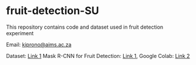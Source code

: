 # fruit-detection-SU
This repository contains code and dataset used in fruit detection experiment

Email: kiprono@aims.ac.za

Dataset: [Link 1](https://drive.google.com/drive/folders/1qzpozkWpOH9VZ0VbQTt0EcDdZ2hoOpVR?usp=sharing)
Mask R-CNN for Fruit Detection: [Link 1](https://github.com/kipronokoech/Mask-R-CNN-for-Fruit-Detection), Google Colab: [Link 2](https://drive.google.com/drive/folders/1TqAqfpquLBAPTnQ2yL5Of4uKXzrkpp_L?usp=sharing)


